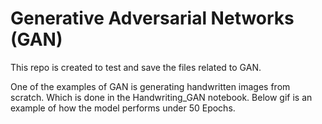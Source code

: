 # Generative Adversarial Networks (GAN)

This repo is created to test and save the files related to GAN. 

One of the examples of GAN is generating handwritten images from scratch. Which is done in the Handwriting_GAN notebook.
Below gif is an example of how the model performs under 50 Epochs.
